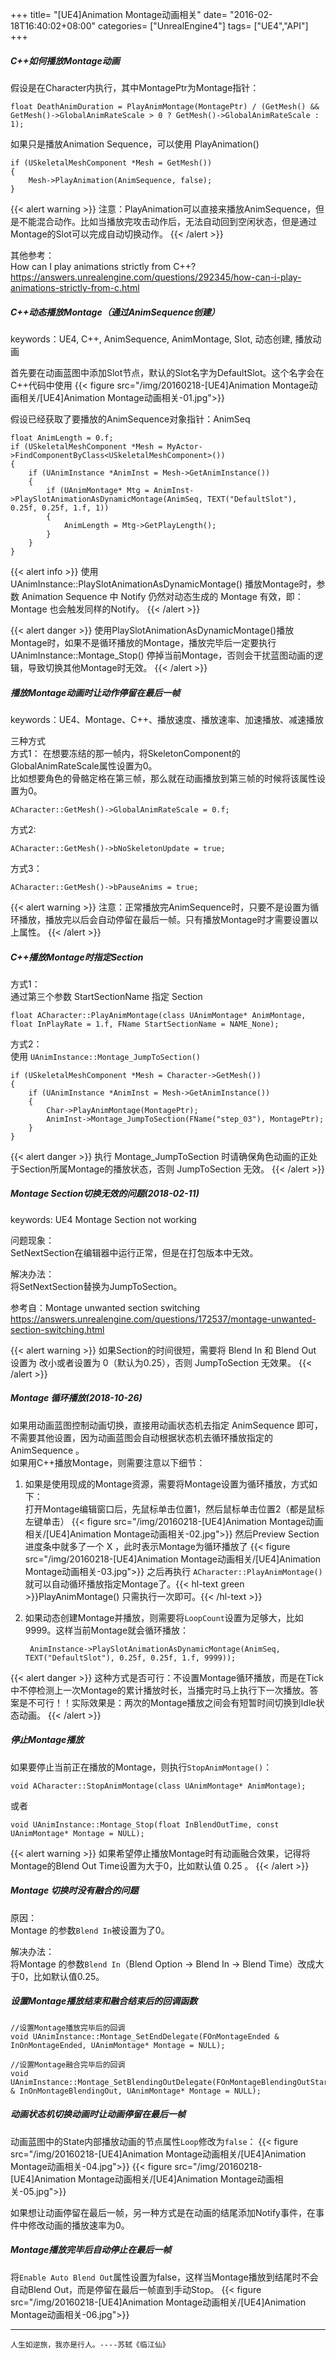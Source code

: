 +++
title= "[UE4]Animation Montage动画相关"
date= "2016-02-18T16:40:02+08:00"
categories= ["UnrealEngine4"]
tags= ["UE4","API"]
+++

##### C++如何播放Montage动画

假设是在Character内执行，其中MontagePtr为Montage指针：

	float DeathAnimDuration = PlayAnimMontage(MontagePtr) / (GetMesh() && GetMesh()->GlobalAnimRateScale > 0 ? GetMesh()->GlobalAnimRateScale : 1);

如果只是播放Animation Sequence，可以使用 PlayAnimation()

	if (USkeletalMeshComponent *Mesh = GetMesh())
	{
		Mesh->PlayAnimation(AnimSequence, false);
	}

{{< alert warning >}}
注意：PlayAnimation可以直接来播放AnimSequence，但是不能混合动作。比如当播放完攻击动作后，无法自动回到空闲状态，但是通过Montage的Slot可以完成自动切换动作。
{{< /alert >}}


其他参考：  
How can I play animations strictly from C++?  
https://answers.unrealengine.com/questions/292345/how-can-i-play-animations-strictly-from-c.html

##### C++动态播放Montage（通过AnimSequence创建）

keywords：UE4, C++, AnimSequence, AnimMontage, Slot, 动态创建, 播放动画

首先要在动画蓝图中添加Slot节点，默认的Slot名字为DefaultSlot。这个名字会在C++代码中使用
{{< figure src="/img/20160218-[UE4]Animation Montage动画相关/[UE4]Animation Montage动画相关-01.jpg">}}

假设已经获取了要播放的AnimSequence对象指针：AnimSeq

    float AnimLength = 0.f;
    if (USkeletalMeshComponent *Mesh = MyActor->FindComponentByClass<USkeletalMeshComponent>())
    {
        if (UAnimInstance *AnimInst = Mesh->GetAnimInstance())
        {
            if (UAnimMontage* Mtg = AnimInst->PlaySlotAnimationAsDynamicMontage(AnimSeq, TEXT("DefaultSlot"), 0.25f, 0.25f, 1.f, 1))
            {
                AnimLength = Mtg->GetPlayLength();
            }
        }
    }
    
{{< alert info >}}
使用 UAnimInstance::PlaySlotAnimationAsDynamicMontage() 播放Montage时，参数 Animation Sequence 中 Notify 仍然对动态生成的 Montage 有效，即：Montage 也会触发同样的Notify。
{{< /alert >}}

{{< alert danger >}}
使用PlaySlotAnimationAsDynamicMontage()播放Montage时，如果不是循环播放的Montage，播放完毕后一定要执行 UAnimInstance::Montage_Stop() 停掉当前Montage，否则会干扰蓝图动画的逻辑，导致切换其他Montage时无效。
{{< /alert >}}

##### 播放Montage动画时让动作停留在最后一帧

keywords：UE4、Montage、C++、播放速度、播放速率、加速播放、减速播放

三种方式  
方式1：
在想要冻结的那一帧内，将SkeletonComponent的GlobalAnimRateScale属性设置为0。  
比如想要角色的骨骼定格在第三帧，那么就在动画播放到第三帧的时候将该属性设置为0。

    ACharacter::GetMesh()->GlobalAnimRateScale = 0.f;

方式2:

    ACharacter::GetMesh()->bNoSkeletonUpdate = true;

方式3：

    ACharacter::GetMesh()->bPauseAnims = true;

{{< alert warning >}}
注意：正常播放完AnimSequence时，只要不是设置为循环播放，播放完以后会自动停留在最后一帧。只有播放Montage时才需要设置以上属性。
{{< /alert >}}

##### C++播放Montage时指定Section

方式1：  
通过第三个参数 StartSectionName 指定 Section
    
    float ACharacter::PlayAnimMontage(class UAnimMontage* AnimMontage, float InPlayRate = 1.f, FName StartSectionName = NAME_None);

方式2：  
使用 `UAnimInstance::Montage_JumpToSection()` 

    if (USkeletalMeshComponent *Mesh = Character->GetMesh())
    {
        if (UAnimInstance *AnimInst = Mesh->GetAnimInstance())
        {
            Char->PlayAnimMontage(MontagePtr);
            AnimInst->Montage_JumpToSection(FName("step_03"), MontagePtr);
        }
    }
    
{{< alert danger >}}
执行 Montage_JumpToSection 时请确保角色动画的正处于Section所属Montage的播放状态，否则 JumpToSection 无效。
{{< /alert >}}

##### Montage Section切换无效的问题(2018-02-11)

keywords: UE4 Montage Section not working

问题现象：  
SetNextSection在编辑器中运行正常，但是在打包版本中无效。

解决办法：  
将SetNextSection替换为JumpToSection。

参考自：Montage unwanted section switching  
https://answers.unrealengine.com/questions/172537/montage-unwanted-section-switching.html

{{< alert warning >}}
如果Section的时间很短，需要将 Blend In 和 Blend Out 设置为 改小或者设置为 0（默认为0.25），否则 JumpToSection 无效果。
{{< /alert >}}

##### Montage 循环播放(2018-10-26)

如果用动画蓝图控制动画切换，直接用动画状态机去指定 AnimSequence 即可，不需要其他设置，因为动画蓝图会自动根据状态机去循环播放指定的 AnimSequence 。  
如果用C++播放Montage，则需要注意以下细节：

1. 如果是使用现成的Montage资源，需要将Montage设置为循环播放，方式如下：  
打开Montage编辑窗口后，先鼠标单击位置1，然后鼠标单击位置2（都是鼠标左键单击）
{{< figure src="/img/20160218-[UE4]Animation Montage动画相关/[UE4]Animation Montage动画相关-02.jpg">}}
然后Preview Section 进度条中就多了一个 X ，此时表示Montage为循环播放了
{{< figure src="/img/20160218-[UE4]Animation Montage动画相关/[UE4]Animation Montage动画相关-03.jpg">}}
之后再执行 `ACharacter::PlayAnimMontage()` 就可以自动循环播放指定Montage了。{{< hl-text green >}}PlayAnimMontage() 只需执行一次即可。{{< /hl-text >}}

2. 如果动态创建Montage并播放，则需要将`LoopCount`设置为足够大，比如 9999。这样当前Montage就会循环播放：

        AnimInstance->PlaySlotAnimationAsDynamicMontage(AnimSeq, TEXT("DefaultSlot"), 0.25f, 0.25f, 1.f, 9999));
        
{{< alert danger >}}
这种方式是否可行：不设置Montage循环播放，而是在Tick中不停检测上一次Montage的累计播放时长，当播完时马上执行下一次播放。答案是不可行！！实际效果是：两次的Montage播放之间会有短暂时间切换到Idle状态动画。
{{< /alert >}}
    
##### 停止Montage播放
如果要停止当前正在播放的Montage，则执行`StopAnimMontage()`：

    void ACharacter::StopAnimMontage(class UAnimMontage* AnimMontage);
    
或者

    void UAnimInstance::Montage_Stop(float InBlendOutTime, const UAnimMontage* Montage = NULL);
    
{{< alert warning >}}
如果希望停止播放Montage时有动画融合效果，记得将Montage的Blend Out Time设置为大于0，比如默认值 0.25 。
{{< /alert >}}

##### Montage 切换时没有融合的问题

原因：  
Montage 的参数`Blend In`被设置为了0。

解决办法：  
将Montage 的参数`Blend In`（Blend Option -> Blend In -> Blend Time）改成大于0，比如默认值0.25。

##### 设置Montage播放结束和融合结束后的回调函数

    //设置Montage播放完毕后的回调
    void UAnimInstance::Montage_SetEndDelegate(FOnMontageEnded & InOnMontageEnded, UAnimMontage* Montage = NULL);
	
    //设置Montage融合完毕后的回调
	void UAnimInstance::Montage_SetBlendingOutDelegate(FOnMontageBlendingOutStarted & InOnMontageBlendingOut, UAnimMontage* Montage = NULL);

##### 动画状态机切换动画时让动画停留在最后一帧

动画蓝图中的State内部播放动画的节点属性`Loop`修改为`false`：
{{< figure src="/img/20160218-[UE4]Animation Montage动画相关/[UE4]Animation Montage动画相关-04.jpg">}}
{{< figure src="/img/20160218-[UE4]Animation Montage动画相关/[UE4]Animation Montage动画相关-05.jpg">}}

如果想让动画停留在最后一帧，另一种方式是在动画的结尾添加Notify事件，在事件中修改动画的播放速率为0。

##### Montage播放完毕后自动停止在最后一帧

将`Enable Auto Blend Out`属性设置为false，这样当Montage播放到结尾时不会自动Blend Out，而是停留在最后一帧直到手动Stop。
{{< figure src="/img/20160218-[UE4]Animation Montage动画相关/[UE4]Animation Montage动画相关-06.jpg">}}
    
***
`人生如逆旅，我亦是行人。----苏轼《临江仙》`